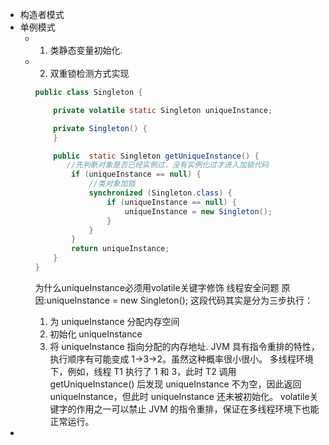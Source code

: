 - 构造者模式
- 单例模式
	- 1. 类静态变量初始化.
	- 2. 双重锁检测方式实现
	  
	  ```java
	  public class Singleton {
	  
	      private volatile static Singleton uniqueInstance;
	  
	      private Singleton() {
	      }
	  
	      public  static Singleton getUniqueInstance() {
	         //先判断对象是否已经实例过，没有实例化过才进入加锁代码
	          if (uniqueInstance == null) {
	              //类对象加锁
	              synchronized (Singleton.class) {
	                  if (uniqueInstance == null) {
	                      uniqueInstance = new Singleton();
	                  }
	              }
	          }
	          return uniqueInstance;
	      }
	  }
	  ```
	  为什么uniqueInstance必须用volatile关键字修饰
	  线程安全问题
	  原因:uniqueInstance = new Singleton(); 这段代码其实是分为三步执行：
	  1. 为 uniqueInstance 分配内存空间
	  2. 初始化 uniqueInstance
	  3. 将 uniqueInstance 指向分配的内存地址.
	   JVM 具有指令重排的特性，执行顺序有可能变成 1->3->2。虽然这种概率很小很小。
	  多线程环境下，例如，线程 T1 执行了 1 和 3，此时 T2 调用 getUniqueInstance() 后发现 uniqueInstance 不为空，因此返回 uniqueInstance，但此时 uniqueInstance 还未被初始化。
	  volatile关键字的作用之一可以禁止 JVM 的指令重排，保证在多线程环境下也能正常运行。
-